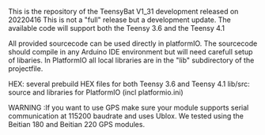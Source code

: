 This is the repository of the TeensyBat V1_31 development released on 20220416
This is not a "full" release but a development update. The available code will support both the Teensy 3.6 and the Teensy 4.1

All provided sourcecode can be used directly in platformIO. The sourcecode should compile in any Arduino IDE environment but will need carefull setup of libaries. In PlatformIO all local libraries are in the "lib" subdirectory of the projectfile.

HEX: several prebuild HEX files for both Teensy 3.6 and Teensy 4.1
lib/src: source and libraries for PlatformIO (incl platformio.ini)

WARNING :If you want to use GPS make sure your module supports serial communication at 115200 baudrate and uses Ublox. We tested using the Beitian 180 and Beitian 220 GPS modules.


